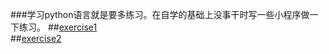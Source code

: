 ###学习python语言就是要多练习。在自学的基础上没事干时写一些小程序做一下练习。
##[exercise1](https://github.com/lzx78966/computationalphysics_N2013301510050/tree/master/learn-python/exercise1)  
##[exercise2](https://github.com/lzx78966/computationalphysics_N2013301510050/tree/master/learn-python/exercise2)
